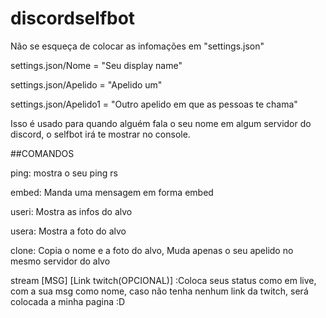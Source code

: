 # discordselfbot

Não se esqueça de colocar as infomações em "settings.json"

settings.json/Nome = "Seu display name"

settings.json/Apelido = "Apelido um"

settings.json/Apelido1 = "Outro apelido em que as pessoas te chama"

Isso é usado para quando alguém fala o seu nome em algum servidor do discord, o selfbot irá te mostrar no console.



##COMANDOS

ping: mostra o seu ping rs

embed: Manda uma mensagem em forma embed

useri: Mostra as infos do alvo

usera: Mostra a foto do alvo

clone: Copia o nome e a foto do alvo, Muda apenas o seu apelido no mesmo servidor do alvo

stream [MSG] [Link twitch(OPCIONAL)] :Coloca seus status como em live, com a sua msg como nome, caso não tenha nenhum link da twitch, será colocada a minha pagina :D
